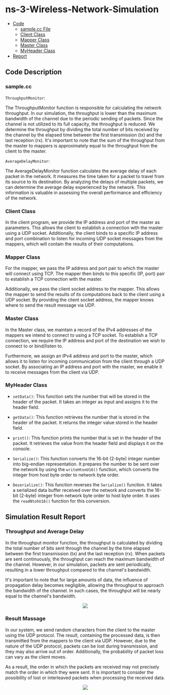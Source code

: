 # ns-3-Wireless-Network-Simulation



- [Code](#code-description)
  - [sample.cc File](#samplecc)
  - [Client Class](#client-class)
  - [Mapper Class](#mapper-class)
  - [Master Class](#master-class)
  - [MyHeader Class](#myheader-class)
- [Report](#simulation-result-report)

## Code Description

### sample.cc
``ThroughputMonitor``:

The ThroughputMonitor function is responsible for calculating the network throughput. In our simulation, the throughput is lower than the maximum bandwidth of the channel due to the periodic sending of packets. Since the channel is not utilized to its full capacity, the throughput is reduced. We determine the throughput by dividing the total number of bits received by the channel by the elapsed time between the first transmission (tx) and the last reception (rx). It's important to note that the sum of the throughput from the master to mappers is approximately equal to the throughput from the client to the master.

``AverageDelayMonitor``:

The AverageDelayMonitor function calculates the average delay of each packet in the network. It measures the time taken for a packet to travel from its source to its destination. By analyzing the delays of multiple packets, we can determine the average delay experienced by the network. This information is valuable in assessing the overall performance and efficiency of the network.

### Client Class
In the client program, we provide the IP address and port of the master as parameters. This allows the client to establish a connection with the master using a UDP socket. Additionally, the client binds to a specific IP address and port combination to listen for incoming UDP socket messages from the mappers, which will contain the results of their computations.

### Mapper Class
For the mapper, we pass the IP address and port pair to which the master will connect using TCP. The mapper then binds to this specific (IP, port) pair to establish a TCP connection with the master.

Additionally, we pass the client socket address to the mapper. This allows the mapper to send the results of its computations back to the client using a UDP socket. By providing the client socket address, the mapper knows where to send the result message via UDP.

### Master Class
In the Master class, we maintain a record of the IPv4 addresses of the mappers we intend to connect to using a TCP socket. To establish a TCP connection, we require the IP address and port of the destination we wish to connect to or bind/listen to.

Furthermore, we assign an IPv4 address and port to the master, which allows it to listen for incoming communication from the client through a UDP socket. By associating an IP address and port with the master, we enable it to receive messages from the client via UDP.

### MyHeader Class
- `setData()`:
This function sets the number that will be stored in the header of the packet. It takes an integer as input and assigns it to the header field.

- `getData()`:
This function retrieves the number that is stored in the header of the packet. It returns the integer value stored in the header field.

- `print()`:
This function prints the number that is set in the header of the packet. It retrieves the value from the header field and displays it on the console.

- `Serialize()`:
This function converts the 16-bit (2-byte) integer number into big-endian representation. It prepares the number to be sent over the network by using the `writeHtonU16()` function, which converts the integer from host byte order to network byte order.

- `Deserialize()`:
This function reverses the `Serialize()` function. It takes a serialized data buffer received over the network and converts the 16-bit (2-byte) integer from network byte order to host byte order. It uses the `readNtohU16()` function for this conversion.

## Simulation Result Report

### Throughput and Average Delay
In the throughput monitor function, the throughput is calculated by dividing the total number of bits sent through the channel by the time elapsed between the first transmission (tx) and the last reception (rx). When packets are sent continuously, the throughput can reach the maximum bandwidth of the channel. However, in our simulation, packets are sent periodically, resulting in a lower throughput compared to the channel's bandwidth.

It's important to note that for large amounts of data, the influence of propagation delay becomes negligible, allowing the throughput to approach the bandwidth of the channel. In such cases, the throughput will be nearly equal to the channel's bandwidth.
<p align="center">
<img src="https://user-images.githubusercontent.com/102898527/233477173-c6be5636-64a9-4f5d-9a26-55376a52f787.png">
</p>


### Result Massage

In our system, we send random characters from the client to the master using the UDP protocol. The result, containing the processed data, is then transmitted from the mappers to the client via UDP. However, due to the nature of the UDP protocol, packets can be lost during transmission, and they may also arrive out of order. Additionally, the probability of packet loss can vary as the client moves.

As a result, the order in which the packets are received may not precisely match the order in which they were sent. It is important to consider the possibility of lost or interleaved packets when processing the received data.
<p align="center">
<img src="https://user-images.githubusercontent.com/102898527/233477104-0994b79d-ed39-474f-80a4-7604f42bfe3a.png">
</p>
